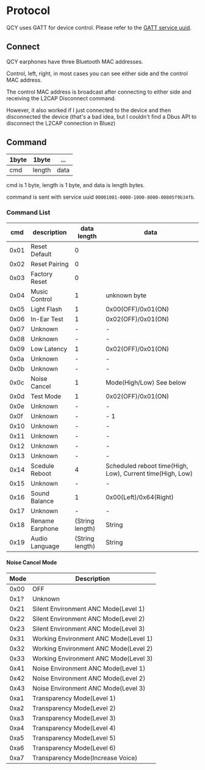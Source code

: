 # Protocol
QCY uses GATT for device control.
Please refer to the [GATT service uuid](service.md).

## Connect
QCY earphones have three Bluetooth MAC addresses.

Control, left, right, in most cases you can see either side and the control MAC address.

The control MAC address is broadcast after connecting to either side and receiving the L2CAP Disconnect command. 

However, it also worked if I just connected to the device and then disconnected the device (that's a bad idea, but I couldn't find a Dbus API to disconnect the L2CAP connection in Bluez)

## Command

| 1byte | 1byte  | ...  |
|-------|--------|------|
| cmd   | length | data |

cmd is 1 byte, length is 1 byte, and data is length bytes.

command is sent with service uuid `00001001-0000-1000-8000-00805f9b34fb`.

### Command List
| cmd  | description     | data length     | data                                                      |
|------|-----------------|-----------------|-----------------------------------------------------------|
| 0x01 | Reset Default   | 0               |                                                           |
| 0x02 | Reset Pairing   | 0               |                                                           |
| 0x03 | Factory Reset   | 0               |                                                           |
| 0x04 | Music Control   | 1               | unknown byte                                              |
| 0x05 | Light Flash     | 1               | 0x00(OFF)/0x01(ON)                                        |
| 0x06 | In-Ear Test     | 1               | 0x02(OFF)/0x01(ON)                                        |
| 0x07 | Unknown         | -               | -                                                         |
| 0x08 | Unknown         | -               | -                                                         |
| 0x09 | Low Latency     | 1               | 0x02(OFF)/0x01(ON)                                        |
| 0x0a | Unknown         | -               | -                                                         |
| 0x0b | Unknown         | -               | -                                                         |
| 0x0c | Noise Cancel    | 1               | Mode(High/Low) See below                                  |
| 0x0d | Test Mode       | 1               | 0x02(OFF)/0x01(ON)                                        |
| 0x0e | Unknown         | -               | -                                                         |
| 0x0f | Unknown         | -               | -  1                                                      |
| 0x10 | Unknown         | -               | -                                                         |
| 0x11 | Unknown         | -               | -                                                         |
| 0x12 | Unknown         | -               | -                                                         |
| 0x13 | Unknown         | -               | -                                                         |
| 0x14 | Scedule Reboot  | 4               | Scheduled reboot time(High, Low), Current time(High, Low) |
| 0x15 | Unknown         | -               | -                                                         |
| 0x16 | Sound Balance   | 1               | 0x00(Left)/0x64(Right)                                    |
| 0x17 | Unknown         | -               | -                                                         |
| 0x18 | Rename Earphone | (String length) | String                                                    |
| 0x19 | Audio Language  | (String length) | String                                                    |

#### Noise Cancel Mode
| Mode | Description                           |
|------|---------------------------------------|
| 0x00 | OFF                                   |
| 0x1? | Unknown                               |
| 0x21 | Silent Environment ANC Mode(Level 1)  |
| 0x22 | Silent Environment ANC Mode(Level 2)  |
| 0x23 | Silent Environment ANC Mode(Level 3)  |
| 0x31 | Working Environment ANC Mode(Level 1) |
| 0x32 | Working Environment ANC Mode(Level 2) |
| 0x33 | Working Environment ANC Mode(Level 3) |
| 0x41 | Noise Environment ANC Mode(Level 1)   |
| 0x42 | Noise Environment ANC Mode(Level 2)   |
| 0x43 | Noise Environment ANC Mode(Level 3)   |
| 0xa1 | Transparency Mode(Level 1)            |
| 0xa2 | Transparency Mode(Level 2)            |
| 0xa3 | Transparency Mode(Level 3)            |
| 0xa4 | Transparency Mode(Level 4)            |
| 0xa5 | Transparency Mode(Level 5)            |
| 0xa6 | Transparency Mode(Level 6)            |
| 0xa7 | Transparency Mode(Increase Voice)     |